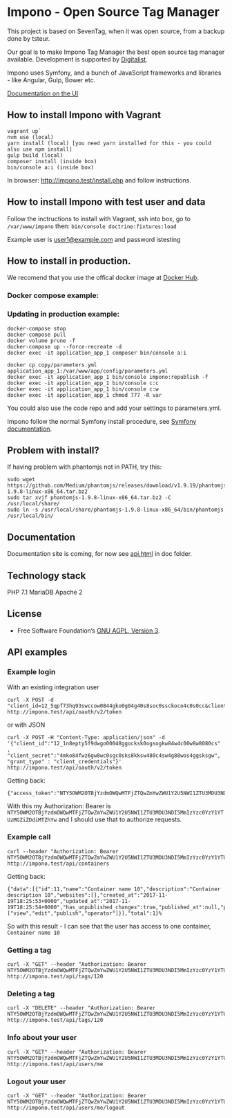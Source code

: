 # Impono - Open Source Tag Manager

This project is based on SevenTag, when it was open source, from a backup done by tsteur.

Our goal is to make Impono Tag Manager the best open source tag manager available.
Development is supported by [Digitalist](https://digitalist.se/).

Impono uses Symfony, and a bunch of JavaScript frameworks and libraries - like Angular, Gulp, Bower etc.

[Documentation on the UI](https://impono.org/how_to_use.html)

## How to install Impono with Vagrant
```
vagrant up`
nvm use (local)
yarn install (local) [you need yarn installed for this - you could also use npm install]
gulp build (local)
composer install (inside box)
bin/console a:i (inside box)
```

In browser: http://impono.test/install.php and follow instructions.

## How to install Impono with test user and data

Follow the inctructions to install with Vagrant, ssh into box, go to `/var/www/impono` then:
```bin/console doctrine:fixtures:load```

Example user is user1@example.com and password istesting

## How to install in production.
We recomend that you use the offical docker image at [Docker Hub](https://hub.docker.com/r/digitalist/impono/).


### Docker compose example:

### Updating in production example:
```
docker-compose stop
docker-compose pull
docker volume prune -f
docker-compose up --force-recreate -d
docker exec -it application_app_1 composer bin/console a:i

docker cp copy/parameters.yml application_app_1:/var/www/app/config/parameters.yml
docker exec -it application_app_1 bin/console impono:republish -f
docker exec -it application_app_1 bin/console c:c
docker exec -it application_app_1 bin/console c:w
docker exec -it application_app_1 chmod 777 -R var
```

You could also use the code repo and add your settings to parameters.yml.

Impono follow the normal Symfony install procedure, see [Symfony documentation](https://symfony.com/doc/3.4/deployment.html).

## Problem with install?
If having problem with phantomjs not in PATH, try this:
```
sudo wget  https://github.com/Medium/phantomjs/releases/download/v1.9.19/phantomjs-1.9.8-linux-x86_64.tar.bz2
sudo tar xvjf phantomjs-1.9.8-linux-x86_64.tar.bz2 -C /usr/local/share/
sudo ln -s /usr/local/share/phantomjs-1.9.8-linux-x86_64/bin/phantomjs /usr/local/bin/
```

## Documentation
Documentation site is coming, for now see [api.html](..doc/api.html) in doc folder.

## Technology stack
PHP 7.1
MariaDB
Apache 2

## License
- Free Software Foundation’s [GNU AGPL, Version 3](LICENSE).


## API examples

### Example login
With an existing integration user

```
curl -X POST -d "client_id=12_5qpf73hq93swccow0844gko0g04g40s8soc0ssckoco4c0s0cc&client_secret=5rpg2t9bszs4g4o44gksgw8ggc8coo8408s080ko8kcgcwcggs&grant_type=client_credentials" http://impono.test/api/oauth/v2/token
```

or with JSON

```
curl -X POST -H "Content-Type: application/json" -d '{"client_id":"12_1n8epty5f9dwgo00048ggocksk0ogsogkw84w4c00w8w8080cs" , "client_secret":"4mko84fwz6gw8wc0sgc0sks8kksw480c4sw4g88wos4ggsksgw", "grant_type" : "client_credentials"}' http://impono.test/api/oauth/v2/token

```

Getting back:
```
{"access_token":"NTY5OWM2OTBjYzdmOWQwMTFjZTQwZmYwZWU1Y2U5NWI1ZTU3MDU3NDI5MmIzYzc0YzY1YTUzMGZiZDdiMTZhYw","expires_in":3600,"token_type":"bearer","scope":"user"}%   
```

With this my Authorization: Bearer is `NTY5OWM2OTBjYzdmOWQwMTFjZTQwZmYwZWU1Y2U5NWI1ZTU3MDU3NDI5MmIzYzc0YzY1YTUzMGZiZDdiMTZhYw` and I should use that to authorize requests.

### Example call

```
curl --header "Authorization: Bearer NTY5OWM2OTBjYzdmOWQwMTFjZTQwZmYwZWU1Y2U5NWI1ZTU3MDU3NDI5MmIzYzc0YzY1YTUzMGZiZDdiMTZhYw" http://impono.test/api/containers
```

Getting back:

```
{"data":[{"id":11,"name":"Container name 10","description":"Container description 10","websites":[],"created_at":"2017-11-19T18:25:53+0000","updated_at":"2017-11-19T18:25:54+0000","has_unpublished_changes":true,"published_at":null,"permissions":["view","edit","publish","operator"]}],"total":1}%
```

So with this result - I can see that the user has access to one container, `Container name 10`

### Getting a tag

```
curl -X "GET" --header "Authorization: Bearer NTY5OWM2OTBjYzdmOWQwMTFjZTQwZmYwZWU1Y2U5NWI1ZTU3MDU3NDI5MmIzYzc0YzY1YTUzMGZiZDdiMTZhYw" http://impono.test/api/tags/120
```

### Deleting a tag

```
curl -X "DELETE" --header "Authorization: Bearer NTY5OWM2OTBjYzdmOWQwMTFjZTQwZmYwZWU1Y2U5NWI1ZTU3MDU3NDI5MmIzYzc0YzY1YTUzMGZiZDdiMTZhYw" http://impono.test/api/tags/120
```

### Info about your user

```
curl -X "GET" --header "Authorization: Bearer NTY5OWM2OTBjYzdmOWQwMTFjZTQwZmYwZWU1Y2U5NWI1ZTU3MDU3NDI5MmIzYzc0YzY1YTUzMGZiZDdiMTZhYw" http://impono.test/api/users/me
```

### Logout your user

```
curl -X "GET" --header "Authorization: Bearer NTY5OWM2OTBjYzdmOWQwMTFjZTQwZmYwZWU1Y2U5NWI1ZTU3MDU3NDI5MmIzYzc0YzY1YTUzMGZiZDdiMTZhYw" http://impono.test/api/users/me/logout
```
